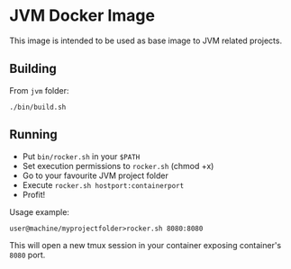 # JVM Docker Image

This image is intended to be used as base image to JVM related
projects.

## Building

From `jvm` folder:

```shell
./bin/build.sh
```

## Running

- Put `bin/rocker.sh` in your `$PATH`
- Set execution permissions to `rocker.sh` (chmod +x)
- Go to your favourite JVM project folder
- Execute `rocker.sh hostport:containerport`
- Profit!

Usage example:

```shell
user@machine/myprojectfolder>rocker.sh 8080:8080
```

This will open a new tmux session in your container exposing
container's `8080` port.
